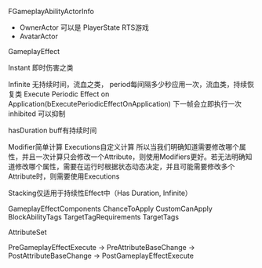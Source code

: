 
FGameplayAbilityActorInfo
+ OwnerActor 可以是 PlayerState RTS游戏
+ AvatarActor 





GameplayEffect

Instant 即时伤害之类

Infinite 无持续时间，流血之类，
    period每间隔多少秒应用一次，流血类，持续恢复类
    Execute Periodic Effect on Application(bExecutePeriodicEffectOnApplication) 下一帧会立即执行一次
    inhibited 可以抑制

hasDuration buff有持续时间

Modifier简单计算
Executions自定义计算
所以当我们明确知道需要修改哪个属性，并且一次计算只会修改一个Attribute，则使用Modifiers更好。若无法明确知道修改哪个属性，需要在运行时根据状态动态决定，并且可能需要修改多个Attribute时，则需要使用Executions


Stacking仅适用于持续性Effect中（Has Duration, Infinite）

GameplayEffectComponents
    ChanceToApply
    CustomCanApply
    BlockAbilityTags
    TargetTagRequirements
    TargetTags




AttributeSet

PreGameplayEffectExecute -> 
PreAttributeBaseChange -> 
PostAttributeBaseChange -> 
PostGameplayEffectExecute


